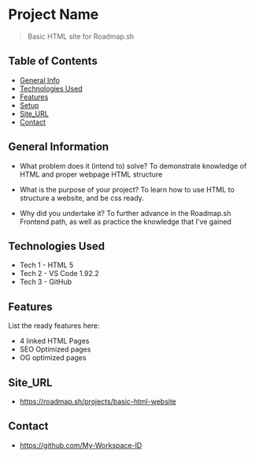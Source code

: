 # Project Name
> Basic HTML site for Roadmap.sh

## Table of Contents
* [General Info](#general-information)
* [Technologies Used](#technologies-used)
* [Features](#features)
* [Setup](#setup)
* [Site_URL](#site_url)
* [Contact](#contact)

## General Information
- What problem does it (intend to) solve? To demonstrate knowledge of HTML and proper webpage HTML structure

- What is the purpose of your project? To learn how to use HTML to structure a website, and be css ready.

- Why did you undertake it? To further advance in the Roadmap.sh Frontend path, as well as practice the knowledge that I've gained

## Technologies Used
- Tech 1 - HTML 5
- Tech 2 - VS Code 1.92.2
- Tech 3 - GitHub

## Features
List the ready features here:
- 4 linked HTML Pages
- SEO Optimized pages
- OG optimized pages

## Site_URL
- https://roadmap.sh/projects/basic-html-website
  
## Contact
- https://github.com/My-Workspace-ID
